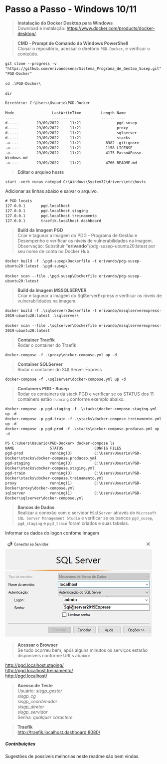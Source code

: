 # Passo a Passo - Windows 10/11

> **Instalação do Docker Desktop para Windows**  
Download e instalação: https://www.docker.com/products/docker-desktop/.

> **CMD - Prompt de Comando do Windows PowerShell**  
Clonar o repositório, acessar o diretório `PGD-Docker`, e verificar o conteúdo.
```console
git clone --progress -v "https://github.com/erivandosena/Sistema_Programa_de_Gestao_Susep.git" "PGD-Docker"

cd .\PGD-Docker\

dir
```
```
Diretório: C:\Users\Usuario\PGD-Docker

Mode                 LastWriteTime         Length Name
----                 -------------         ------ ----
d-----        29/09/2022     11:21                pgd-susep
d-----        29/09/2022     11:21                proxy
d-----        29/09/2022     11:21                sqlserver
d-----        29/09/2022     11:21                stacks
-a----        29/09/2022     11:21           8382 .gitignore
-a----        29/09/2022     11:21           1158 LICENSE
-a----        29/09/2022     11:21           4175 PassoAPasso-Windows.md
-a----        29/09/2022     11:21           4766 README.md
```
> **Editar o arquivo hosts**  
```console
start -verb runas notepad C:\Windows\System32\drivers\etc\hosts
```
Adicionar as linhas abaixo e salvar o arquivo.
```
# PGD locais
127.0.0.1       pgd.localhost
127.0.0.1       pgd.localhost.staging
127.0.0.1       pgd.localhost.treinamento
127.0.0.1       traefik.localhost.dashboard
```
> **Build da Imagem PGD**  
Criar e taguear a imagem do PDG - Programa de Gestão e Desempenho e verificar os níveis de vulnerabilidades na imagem.  
Observação: Substituir "**erivando**"/pdg-susep-ubuntu20:latest por seu nome de conta no Docker Hub.
```console
docker build -f .\pgd-susep\Dockerfile -t erivando/pdg-susep-ubuntu20:latest .\pgd-susep\

docker scan --file .\pgd-susep\Dockerfile erivando/pdg-susep-ubuntu20:latest
```
> **Build da Imagem MSSQLSERVER**  
Criar e taguear a imagem do SqlServerExpress e verificar os níveis de vulnerabilidades na imagem.
```console
docker build -f .\sqlserver\Dockerfile -t erivando/mssqlserverexpress-2019-ubuntu20:latest .\sqlserver\

docker scan --file .\sqlserver\Dockerfile erivando/mssqlserverexpress-2019-ubuntu20:latest
```
> **Container Traefik**  
Rodar o container do Traefik
```console
docker-compose -f .\proxy\docker-compose.yml up -d
```
> **Container SQLServer**  
Rodar o container do SQLServer Express
```console
docker-compose -f .\sqlserver\docker-compose.yml up -d
```

> **Containers PGD - Susep**  
Rodar os containers da stack PGD e verificar se os STATUS dos 11 containers estão `running` conforme exemplo abaixo.
```console
docker-compose -p pgd-staging -f .\stacks\docker-compose.staging.yml up -d
docker-compose -p pgd-train -f .\stacks\docker-compose.treinamento.yml up -d
docker-compose -p pgd-prod -f .\stacks\docker-compose.producao.yml up -d
```
```
PS C:\Users\Usuario\PGD-Docker> docker-compose ls
NAME                STATUS              CONFIG FILES
pgd-prod            running(3)          C:\Users\Usuario\PGD-Docker\stacks\docker-compose.producao.yml
pgd-staging         running(3)          C:\Users\Usuario\PGD-Docker\stacks\docker-compose.staging.yml
pgd-train           running(3)          C:\Users\Usuario\PGD-Docker\stacks\docker-compose.treinamento.yml
proxy               running(1)          C:\Users\Usuario\PGD-Docker\proxy\docker-compose.yml
sqlserver           running(1)          C:\Users\Usuario\PGD-Docker\sqlserver\docker-compose.yml
```

> **Bancos de Dados**  
Realizar a conexão com o servidor `MSqlServer` através do `Microsoft SQL Server Management Studio` e verificar se os bancos `pgd_susep`, `pgd_staging` e `pgd_train` foram criados e suas tabelas.  

Informar os dados do logon confome imagem

![Microsoft SQL Server Management Studio](./sqlserver/MicrosoftSQLServerManagementStudio.jpg)

> **Acessar o Browser**  
Se tudo ocorreu bem, após alguns minutos os serviços estarão disponíveis conforme URLs abaixo:

http://pgd.localhost.staging/  
http://pgd.localhost.treinamento/  
http://pgd.localhost/  

> **Acesso de Teste**  
Usuário: *sisgp_gestor*  
         *sisgp_cg*  
         *sisgp_coordenador*  
         *sisgp_diretor*  
         *sisgp_servidor*  
Senha: *qualquer caractere*

> **Traefik**  
http://traefik.localhost.dashboard:8080/

##### Contribuições  
Sugestões de possíveis melhorias neste readme são bem vindas.
